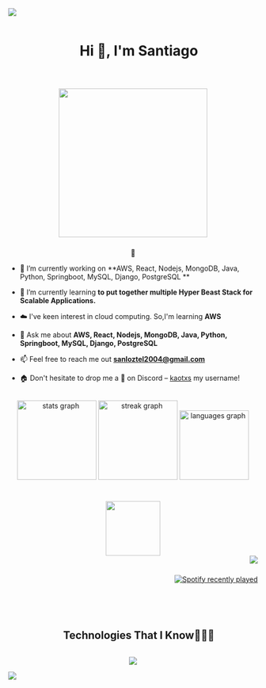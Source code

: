 
<!--horizontal divider(gradiant)-->
<img src="https://user-images.githubusercontent.com/73097560/115834477-dbab4500-a447-11eb-908a-139a6edaec5c.gif">

<!--h1 without bottom border-->
<div id="user-content-toc">
  <ul align="center">
    <summary><h1 style="display: inline-block">Hi 👋, I'm Santiago</h1></summary>
  </ul>
</div>

###

<br clear="both">

<div align="center">
  <img height="300" src="https://img.freepik.com/vector-gratis/banner-terraza-azotea-vista-ciudad-noche_107791-6193.jpg?t=st=1742125080~exp=1742128680~hmac=6ff88d0264f2905b26f4fbefd7cdd0326c37926c29acf037715715a76b7dfe29&w=1480"  />
</div>

###
<!--- snake -->
<div align="center">
  🐍
</div>


<!--Intro start-->
- 🔭 I’m currently working on **AWS, React, Nodejs, MongoDB, Java, Python, Springboot, MySQL, Django, PostgreSQL **

- 🌱 I’m currently learning **to put together multiple Hyper Beast Stack for Scalable Applications.**

- ☁️ I've keen interest in cloud computing. So,I'm learning **AWS**

- 💬 Ask me about **AWS, React, Nodejs, MongoDB, Java, Python, Springboot, MySQL, Django, PostgreSQL**

- 📫 Feel free to reach me out **sanloztel2004@gmail.com**

- 🏠 Don't hesitate to drop me a **👋** on Discord –  [kaotxs](https://discordapp.com/users/571865998722859035) my username!
<!--Intro end-->

<br clear="both">

<div align="center">
  <img src="https://github-readme-stats.vercel.app/api?username=santloz&hide_title=false&hide_rank=false&show_icons=true&include_all_commits=true&count_private=true&disable_animations=false&theme=tokyonight&locale=en&hide_border=true" height="160" alt="stats graph"  />
  <img src="https://streak-stats.demolab.com?user=santloz&locale=en&mode=weekly&theme=tokyonight&hide_border=true&border_radius=5" height="160" alt="streak graph"  />
  <img src="https://github-readme-stats.vercel.app/api/top-langs?username=santloz&locale=en&hide_title=false&layout=compact&card_width=320&langs_count=10&theme=tokyonight&hide_border=true" height="140" alt="languages graph"  />
</div>

###
<br clear="both">

<div align="center">
  <img height="110" src="/tenor.gif"  />



</div>

<div align="right">
  <img src="https://visitor-badge.laobi.icu/badge?page_id=santloz.santloz&left_color=brown&left_text=Profile%20views"  />
</div>

###



###
###

<div align="right">
  <a href="https://open.spotify.com/user/31d6jtu2zwhldd3bpx5hpnrpzsd4">
    <img src="https://spotify-recently-played-readme.vercel.app/api?user=31d6jtu2zwhldd3bpx5hpnrpzsd4&count=5&unique=false" alt="Spotify recently played"  />
  </a>
</div>

###

<br clear="both">



###


<!--h1 without bottom border-->
<div id="user-content-toc">
  <ul align="center">
    <summary><h2 style="display: inline-block">Technologies That I Know👨🏻‍💻</h2></summary>
  </ul>
</div>
<!--tech stack icons-->
<p align="center">
  <a href="https://skillicons.dev">
    <img src="https://skillicons.dev/icons?i=git,aws,css,discord,postgres,androidstudio,firebase,github,html,java,js,linux,mongodb,mysql,nodejs,postman,py,react,django,vscode,gradle&perline=14" />
  </a>
</p>





<!--horizontal divider(gradiant)-->
<img src="https://user-images.githubusercontent.com/73097560/115834477-dbab4500-a447-11eb-908a-139a6edaec5c.gif">
